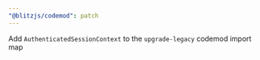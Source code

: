 ```yaml
---
"@blitzjs/codemod": patch
---
```


Add `AuthenticatedSessionContext` to the `upgrade-legacy` codemod import map
